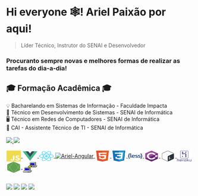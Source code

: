 # Hi everyone 🕸️! Ariel Paixão por aqui! 
> Líder Técnico, Instrutor do SENAI e Desenvolvedor
### Procuranto sempre novas e melhores formas de realizar as tarefas do dia-a-dia!
<div>
  <h2>🎓 Formação Acadêmica 🎓</h2>
 💡  Bacharelando em Sistemas de Informação - Faculdade Impacta <br>
 🚀  Técnico em Desenvolvimento de Sistemas - SENAI de Informática <br>
 🖥️  Técnico em Redes de Computadores - SENAI de Informática <br>
 💾  CAI - Assistente Técnico de TI - SENAI de Informática <br>
</div>

<br>

<div>
  <a href="https://github.com/arielmn22">
  <img height="180em" src="https://github-readme-stats.vercel.app/api?username=arielmn22&show_icons=true&theme=dark&include_all_commits=true&count_private=true"/>
  <img height="180em" src="https://github-readme-stats.vercel.app/api/top-langs/?username=arielmn22&layout=compact&langs_count=7&theme=dark"/>
</div>
<div style="display: inline_block"><br>
  <img align="center" alt="Ariel-Js" height="30" width="40" src="https://raw.githubusercontent.com/devicons/devicon/master/icons/javascript/javascript-plain.svg">
  <img align="center" alt="Ariel-Vue" height="30" width="40" src="https://raw.githubusercontent.com/devicons/devicon/master/icons/vuejs/vuejs-original.svg">
  <img align="center" alt="Ariel-React" height="30" width="40" src="https://raw.githubusercontent.com/devicons/devicon/master/icons/react/react-original.svg">
  <img align="center" alt="Ariel-Angular" height="30" width="40" src="https://cdn.jsdelivr.net/gh/devicons/devicon@latest/icons/angularjs/angularjs-original.svg" />
  <img align="center" alt="Ariel-HTML" height="30" width="40" src="https://raw.githubusercontent.com/devicons/devicon/master/icons/html5/html5-original.svg">
  <img align="center" alt="Ariel-CSS" height="30" width="40" src="https://raw.githubusercontent.com/devicons/devicon/master/icons/css3/css3-original.svg">
  <img align="center" alt="Ariel-Less" height="30" width="40" src="https://raw.githubusercontent.com/devicons/devicon/master/icons/less/less-plain-wordmark.svg">
  <img align="center" alt="Ariel-Csharp" height="30" width="40" src="https://raw.githubusercontent.com/devicons/devicon/master/icons/csharp/csharp-original.svg">
  <img align="center" alt="Ariel-Bash" height="30" width="40" src="https://raw.githubusercontent.com/devicons/devicon/master/icons/bash/bash-original.svg">
  <img align="center" alt="Ariel-Heroku" height="30" width="40" src="https://raw.githubusercontent.com/devicons/devicon/master/icons/heroku/heroku-original-wordmark.svg">
  <img align="center" alt="Ariel-Less" height="30" width="40" src="https://raw.githubusercontent.com/devicons/devicon/master/icons/nodejs/nodejs-plain.svg">
  <img align="center" alt="Ariel-Less" height="30" width="40" src="https://raw.githubusercontent.com/devicons/devicon/master/icons/putty/putty-original.svg">
</div>
  
  ##
 
<div> 
  
  <a href = "mailto:arielpaixao10@gmail.com"><img src="https://img.shields.io/badge/-Gmail-%23333?style=for-the-badge&logo=gmail&logoColor=white" target="_blank"></a>
  <a href="https://www.linkedin.com/in/ariel-paixão-4126a9170/" target="_blank"><img src="https://img.shields.io/badge/-LinkedIn-%230077B5?style=for-the-badge&logo=linkedin&logoColor=white" target="_blank"></a>
  <a href="https://www.instagram.com/ariel.pds/" target="_blank"><img src="https://img.shields.io/badge/Instagram-E4405F?style=for-the-badge&logo=instagram&logoColor=white"/></a>
  <a href="https://steamcommunity.com/profiles/76561198119188045/" target="_blank"><img src="https://img.shields.io/badge/Steam-000000?style=for-the-badge&logo=steam&logoColor=white"/></a>

</div>
